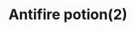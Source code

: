 ---
layout: item
title: Antifire potion(2)
item-id: 2456
datatable: true
id: 2456
name: "Antifire potion(2)"
members: true
lowalch: 79
highalch: 118
examine: "2 doses of anti-firebreath potion."
monsters:
  - id: 2267
    name: "Dagannoth Rex"
    members: true
    combat_level: 303
    wiki_url: "https://oldschool.runescape.wiki/w/Dagannoth_Rex"
    drops:
      - quantity: "1"
        rarity: 0.0078125
    image: "https://oldschool.runescape.wiki/images/thumb/1/1b/Dagannoth_Rex.png/230px-Dagannoth_Rex.png?a99a9"
---